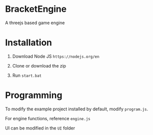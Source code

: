 # BracketEngine
A threejs based game engine

# Installation
1) Download Node JS `https://nodejs.org/en`

2) Clone or download the zip

4) Run `start.bat`


# Programming

To modify the example project installed by default, modify `program.js`.

For engine functions, reference `engine.js`

UI can be modified in the `UI` folder
